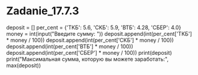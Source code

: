 # Zadanie_17.7.3
deposit = []
per_cent = {'TKБ': 5.6, 'CKБ': 5.9, 'BTБ': 4.28, 'CБEP': 4.0}
money = int(input("Введите сумму: "))
deposit.append(int(per_cent['TKБ'] * money / 100))
deposit.append(int(per_cent['CKБ'] * money / 100))
deposit.append(int(per_cent['BTБ'] * money / 100))
deposit.append(int(per_cent['CБEP'] * money / 100))
print(deposit)
print("Максимальная сумма, которую вы можете заработать:", max(deposit))
